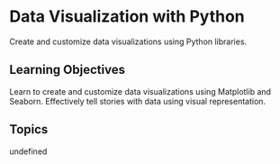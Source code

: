 # Data Visualization with Python

Create and customize data visualizations using Python libraries.

## Learning Objectives
Learn to create and customize data visualizations using Matplotlib and Seaborn.
Effectively tell stories with data using visual representation.

## Topics
undefined